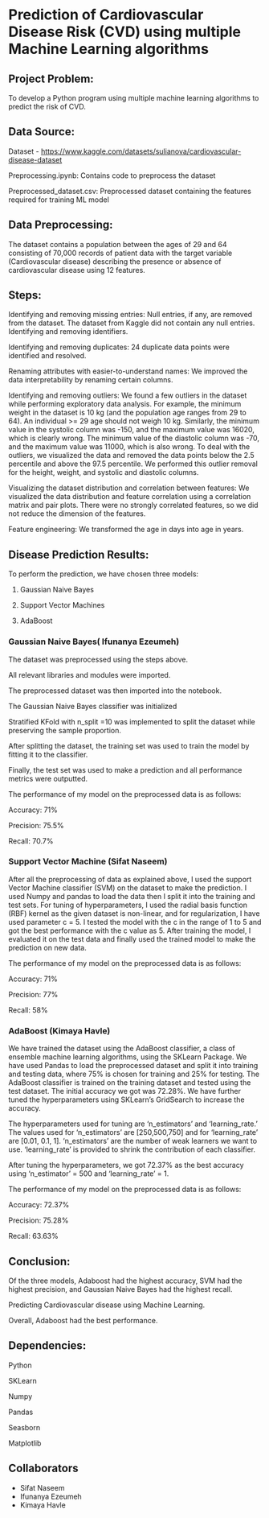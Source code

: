 # Prediction of Cardiovascular Disease Risk (CVD) using multiple Machine Learning algorithms

## Project Problem:
To develop a Python program using multiple machine learning algorithms to predict the risk of CVD.

## Data Source:
Dataset - https://www.kaggle.com/datasets/sulianova/cardiovascular-disease-dataset

Preprocessing.ipynb: Contains code to preprocess the dataset

Preprocessed_dataset.csv: Preprocessed dataset containing the features required for training ML model

## Data Preprocessing:

The dataset contains a population between the ages of 29 and 64 consisting of 70,000 records of patient data with the target variable (Cardiovascular disease) describing the presence or absence of cardiovascular disease using 12 features.

## Steps:
Identifying and removing missing entries: Null entries, if any, are removed from the dataset. The dataset from Kaggle did not contain any null entries.
Identifying and removing identifiers.

Identifying and removing duplicates: 24 duplicate data points were identified and resolved.

Renaming attributes with easier-to-understand names: We improved the data interpretability by renaming certain columns.

Identifying and removing outliers: We found a few outliers in the dataset while performing exploratory data analysis. For example, the minimum weight in the dataset is 10 kg (and the population age ranges from 29 to 64). An individual >= 29 age should not weigh 10 kg.
Similarly, the minimum value in the systolic column was -150, and the maximum value was 16020, which is clearly wrong. The minimum value of the diastolic column was -70, and the maximum value was 11000, which is also wrong.
To deal with the outliers, we visualized the data and removed the data points below the 2.5 percentile and above the 97.5 percentile. We performed this outlier removal for the height, weight, and systolic and diastolic columns.

Visualizing the dataset distribution and correlation between features: We visualized the data distribution and feature correlation using a correlation matrix and pair plots. There were no strongly correlated features, so we did not reduce the dimension of the features.

Feature engineering: We transformed the age in days into age in years.

## Disease Prediction Results: 
To perform the prediction, we have chosen three models:

1. Gaussian Naive Bayes 

2. Support Vector Machines

3. AdaBoost

### Gaussian Naive Bayes( Ifunanya Ezeumeh)
The dataset was preprocessed using the steps above. 

All relevant libraries and modules were imported.

The preprocessed dataset was then imported into the notebook.

The Gaussian Naive Bayes classifier was initialized

Stratified KFold with n_split =10 was implemented to split the dataset while preserving the sample proportion.

After splitting the dataset, the training set was used to train the model by fitting it to the classifier.

Finally, the test set was used to make a prediction and all performance metrics were outputted. 

The performance of my model on the preprocessed data is as follows:

Accuracy: 71%

Precision: 75.5%

Recall: 70.7%

### Support Vector Machine (Sifat Naseem)

After all the preprocessing of data as explained above, I used the support Vector Machine classifier (SVM) on the dataset to make the prediction. I used Numpy and pandas to load the data then I split it into the training and test sets. For tuning of hyperparameters, I used the radial basis function (RBF) kernel as the given dataset is non-linear, and for regularization, I have used parameter c = 5. I tested the model with the c in the range of 1 to 5 and got the best performance with the c value as 5. After training the model, I evaluated it on the test data and finally used the trained model to make the prediction on new data. 

The performance of my model on the preprocessed data is as follows:

Accuracy: 71%

Precision: 77%

Recall: 58%


### AdaBoost (Kimaya Havle)

We have trained the dataset using the AdaBoost classifier, a class of ensemble machine learning algorithms, using the SKLearn Package.
We have used Pandas to load the preprocessed dataset and split it into training and testing data, where 75% is chosen for training and 25% for testing.
The AdaBoost classifier is trained on the training dataset and tested using the test dataset. The initial accuracy we got was 72.28%. We have further tuned the hyperparameters using SKLearn’s GridSearch to increase the accuracy. 

The hyperparameters used for tuning are ‘n_estimators’ and ‘learning_rate.’ The values used for ‘n_estimators’ are [250,500,750] and for ‘learning_rate’ are [0.01, 0.1, 1]. ‘n_estimators’ are the number of weak learners we want to use. ‘learning_rate’ is provided to shrink the contribution of each classifier. 

After tuning the hyperparameters, we got 72.37% as the best accuracy using ‘n_estimator’ = 500 and ‘learning_rate’ = 1. 

The performance of my model on the preprocessed data is as follows:

Accuracy: 72.37%

Precision: 75.28%

Recall: 63.63%

## Conclusion:

Of the three models, Adaboost had the highest accuracy, SVM had the highest precision, and Gaussian Naive Bayes had the highest recall. 

Predicting Cardiovascular disease using Machine Learning. 

Overall, Adaboost had the best performance.




## Dependencies:


Python

SKLearn

Numpy

Pandas

Seasborn

Matplotlib


## Collaborators
- Sifat Naseem
- Ifunanya Ezeumeh
- Kimaya Havle
